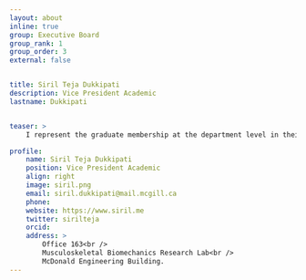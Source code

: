 ```yaml
---
layout: about
inline: true
group: Executive Board
group_rank: 1
group_order: 3
external: false


title: Siril Teja Dukkipati
description: Vice President Academic
lastname: Dukkipati


teaser: >
    I represent the graduate membership at the department level in their academic matters. I attend various departmental and Faculty meetings and get academic updates to you. Outside of GAMES, I am a PhD student at the <a href="https://www.mcgill.ca/mbr/">MBR Lab</a> working on developing a biomechanical robotic spinal cord. In my free time, I enjoy cycling and <a href="https://www.instagram.com/siril.td/">photography</a>.

profile:
    name: Siril Teja Dukkipati
    position: Vice President Academic
    align: right
    image: siril.png
    email: siril.dukkipati@mail.mcgill.ca
    phone: 
    website: https://www.siril.me
    twitter: sirilteja
    orcid: 
    address: >
        Office 163<br />
        Musculoskeletal Biomechanics Research Lab<br />
        McDonald Engineering Building.
---
```





